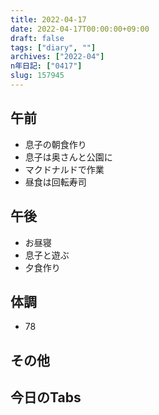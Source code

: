 ```yaml
---
title: 2022-04-17
date: 2022-04-17T00:00:00+09:00
draft: false
tags: ["diary", ""]
archives: ["2022-04"]
n年日記: ["0417"]
slug: 157945
---
```

## 午前
- 息子の朝食作り
- 息子は奥さんと公園に
- マクドナルドで作業
- 昼食は回転寿司
## 午後
- お昼寝
- 息子と遊ぶ
- 夕食作り
## 体調
- 78
## その他
## 今日のTabs